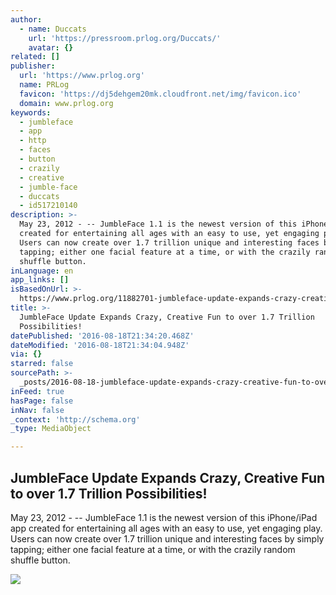 ```yaml
---
author:
  - name: Duccats
    url: 'https://pressroom.prlog.org/Duccats/'
    avatar: {}
related: []
publisher:
  url: 'https://www.prlog.org'
  name: PRLog
  favicon: 'https://dj5dehgem20mk.cloudfront.net/img/favicon.ico'
  domain: www.prlog.org
keywords:
  - jumbleface
  - app
  - http
  - faces
  - button
  - crazily
  - creative
  - jumble-face
  - duccats
  - id517210140
description: >-
  May 23, 2012 - -- JumbleFace 1.1 is the newest version of this iPhone/iPad app
  created for entertaining all ages with an easy to use, yet engaging play.
  Users can now create over 1.7 trillion unique and interesting faces by simply
  tapping; either one facial feature at a time, or with the crazily random
  shuffle button.
inLanguage: en
app_links: []
isBasedOnUrl: >-
  https://www.prlog.org/11882701-jumbleface-update-expands-crazy-creative-fun-to-over-17-trillion-possibilities.html
title: >-
  JumbleFace Update Expands Crazy, Creative Fun to over 1.7 Trillion
  Possibilities!
datePublished: '2016-08-18T21:34:20.468Z'
dateModified: '2016-08-18T21:34:04.948Z'
via: {}
starred: false
sourcePath: >-
  _posts/2016-08-18-jumbleface-update-expands-crazy-creative-fun-to-over-17-tr.md
inFeed: true
hasPage: false
inNav: false
_context: 'http://schema.org'
_type: MediaObject

---
```

<article style=""><h1>JumbleFace Update Expands Crazy, Creative Fun to over 1.7 Trillion Possibilities!</h1><p>May 23, 2012 - -- JumbleFace 1.1 is the newest version of this iPhone/iPad app created for entertaining all ages with an easy to use, yet engaging play. Users can now create over 1.7 trillion unique and interesting faces by simply tapping; either one facial feature at a time, or with the crazily random shuffle button.</p><img src="https://www.prlog.org/11882701-just-tap-the-face-or-shuffle-button.jpg" /></article>
